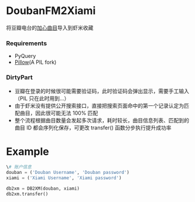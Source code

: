 DoubanFM2Xiami
==============

将豆瓣电台的[加心曲目](http://douban.fm/mine?type=liked)导入到虾米收藏

### Requirements
* PyQuery
* [Pillow](https://github.com/python-imaging/Pillow)(A PIL fork)

### DirtyPart
* 豆瓣在登录的时候很可能需要验证码，此时验证码会弹出显示，需要手工输入（PIL 只在此时用到...）
* 由于虾米没有提供公开搜索接口，直接把搜索页面命中的第一个记录认定为匹配曲目，因此很可能无法 100% 匹配
* 整个流程根据曲目数量会发起多次请求，耗时较长，曲目信息列表、匹配到的曲目 ID 都会序列化保存，可更改 transfer() 函数分步执行提升成功率

Example
===

```python
\# 账户信息
douban = ('Douban Username', 'Douban password')
xiami = ('Xiami Username', 'Xiami password')

db2xm = DB2XM(douban, xiami)
db2xm.transfer()
```